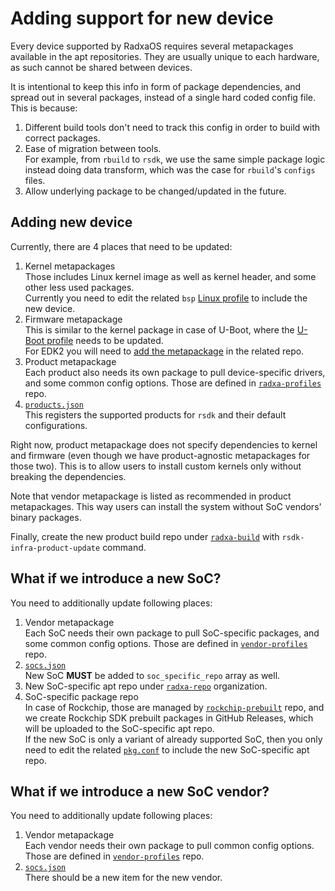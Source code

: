 # Adding support for new device

Every device supported by RadxaOS requires several metapackages available in the
apt repositories. They are usually unique to each hardware, as such cannot be
shared between devices.

It is intentional to keep this info in form of package dependencies, and spread
out in several packages, instead of a single hard coded config file. This is because:

1. Different build tools don't need to track this config in order to build with
   correct packages.
2. Ease of migration between tools.  
   For example, from `rbuild` to `rsdk`, we use the same simple package logic
   instead doing data transform, which was the case for `rbuild`'s `configs`
   files.
3. Allow underlying package to be changed/updated in the future.

## Adding new device

Currently, there are 4 places that need to be updated:

1. Kernel metapackages  
   Those includes Linux kernel image as well as kernel header, and some other
   less used packages.  
   Currently you need to edit the related `bsp`
   [Linux profile](https://github.com/radxa-repo/bsp/blob/main/linux/latest/fork.conf)
   to include the new device.
2. Firmware metapackage  
   This is similar to the kernel package in case of U-Boot, where the
   [U-Boot profile](https://github.com/radxa-repo/bsp/blob/main/u-boot/latest/fork.conf)
   needs to be updated.  
   For EDK2 you will need to [add the metapackage](https://github.com/radxa-pkg/edk2-cix/blob/main/debian/control)
   in the related repo.
3. Product metapackage  
   Each product also needs its own package to pull device-specific drivers, and
   some common config options.
   Those are defined in [`radxa-profiles`](https://github.com/radxa-pkg/radxa-profiles/blob/main/debian/control)
   repo.
4. [`products.json`](https://github.com/AaronDewes/rsdk/blob/main/src/share/rsdk/configs/products.json)  
   This registers the supported products for `rsdk` and their default configurations.

Right now, product metapackage does not specify dependencies to kernel and
firmware (even though we have product-agnostic metapackages for those two). This
is to allow users to install custom kernels only without breaking the
dependencies.

Note that vendor metapackage is listed as recommended in product metapackages.
This way users can install the system without SoC vendors' binary packages.

Finally, create the new product build repo under [`radxa-build`](https://github.com/radxa-build)
with `rsdk-infra-product-update` command.

## What if we introduce a new SoC?

You need to additionally update following places:

1. Vendor metapackage  
   Each SoC needs their own package to pull SoC-specific packages, and
   some common config options.
   Those are defined in [`vendor-profiles`](https://github.com/radxa-pkg/vendor-profiles/blob/main/debian/control)
   repo.
2. [`socs.json`](https://github.com/AaronDewes/rsdk/blob/main/src/share/rsdk/configs/socs.json)  
   New SoC **MUST** be added to `soc_specific_repo` array as well.
3. New SoC-specific apt repo under [`radxa-repo`](https://github.com/radxa-repo) organization.
4. SoC-specific package repo  
   In case of Rockchip, those are managed by [`rockchip-prebuilt`](https://github.com/radxa-pkg/rockchip-prebuilt)
   repo, and we create Rockchip SDK prebuilt packages in GitHub Releases, which
   will be uploaded to the SoC-specific apt repo.  
   If the new SoC is only a variant of already supported SoC, then you only need
   to edit the related [`pkg.conf`](https://github.com/radxa-pkg/rockchip-prebuilt/blob/main/pkg.conf.linux-6.1-stan-rkr1)
   to include the new SoC-specific apt repo.

## What if we introduce a new SoC vendor?

You need to additionally update following places:

1. Vendor metapackage  
   Each vendor needs their own package to pull common config options.
   Those are defined in [`vendor-profiles`](https://github.com/radxa-pkg/vendor-profiles/blob/main/debian/control)
   repo.
2. [`socs.json`](https://github.com/AaronDewes/rsdk/blob/main/src/share/rsdk/configs/socs.json)  
   There should be a new item for the new vendor.
